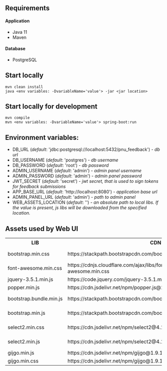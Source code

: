 ## Requirements

#### Application
- Java 11
- Maven

#### Database
- PostgreSQL

## Start locally
```
mvn clean install
java <env variables: -DvariableName='value'> -jar <jar location>
```
## Start locally for development
```
mvn compile
mvn <env variables: -DvariableName='value'> spring-boot:run
```

## Environment variables:

- DB_URL (_default_: 'jdbc:postgresql://localhost:5432/pnu_feedback') - _db url_
- DB_USERNAME (_default_: 'postgres') - _db username_
- DB_PASSWORD (_default_: 'root') - _db password_
- ADMIN_USERNAME (_default_: 'admin') - _admin panel username_
- ADMIN_PASSWORD (_default_: 'admin') - _admin panel password_
- JWT_SECRET (_default_: 'secret') - _jwt secret, that is used to sign tokens for feedback submissions_
- APP_BASE_URL (_default_: 'http://localhost:8080') - _application base url_
- ADMIN_PANEL_URL (_default_: 'admin') - _path to admin panel_
- WEB_ASSETS_LOCATION (_default_: '') - _an absolute path to local libs. If the value is present, js libs will be downloaded from the specified location._

## Assets used by Web UI
<table style="width:100%">
  <tr>
    <th>LIB</th>
    <th>CDN LIB</th>
    <th>SOURCE</th>
    <th>NOTES</th>
  </tr>
  <tr>
    <td>bootstrap.min.css</td>
    <td>https://stackpath.bootstrapcdn.com/bootstrap/4.4.1/css/bootstrap.min.css</td>
    <td>https://getbootstrap.com/docs/4.4/getting-started/download/</td>
    <td>Use only /bootstrap-4.4.1 2/dist/css/bootstrap.min.css</td>
  </tr>
  <tr>
    <td>font-awesome.min.css</td>
    <td>https://cdnjs.cloudflare.com/ajax/libs/font-awesome/4.7.0/css/font-awesome.min.css</td>
    <td>https://fontawesome.com/v4.7/get-started/</td>
    <td>Use only /fonts, /css folders</td>
  </tr>
  <tr>
    <td>jquery-3.5.1.min.js</td>
    <td>https://code.jquery.com/jquery-3.5.1.min.js</td>
    <td>https://code.jquery.com/jquery-3.5.1.min.js</td>
    <td>Download this file</td>
  </tr>
  <tr>
    <td>popper.min.js</td>
    <td>https://cdn.jsdelivr.net/npm/popper.js@1.16.0/dist/umd/popper.min.js</td>
    <td>https://cdn.jsdelivr.net/npm/popper.js@1.16.0/dist/umd/popper.min.js</td>
    <td>Download this file</td>
  </tr>
  <tr>
    <td>bootstrap.bundle.min.js</td>
    <td>https://stackpath.bootstrapcdn.com/bootstrap/4.4.1/js/bootstrap.bundle.min.js</td>
    <td>https://getbootstrap.com/docs/4.4/getting-started/download/</td>
    <td>Use /bootstrap-4.4.1 2/dist/js/bootstrap.bundle.min.js</td>
  </tr>
  <tr>
    <td>bootstrap.min.js</td>
    <td>https://stackpath.bootstrapcdn.com/bootstrap/4.4.1/js/bootstrap.min.js</td>
    <td>https://getbootstrap.com/docs/4.4/getting-started/download/</td>
    <td>Use /bootstrap-4.4.1 2/dist/js/bootstrap.min.js</td>
  </tr>
  <tr>
    <td>select2.min.css</td>
    <td>https://cdn.jsdelivr.net/npm/select2@4.1.0-beta.1/dist/css/select2.min.css</td>
    <td>https://cdn.jsdelivr.net/npm/select2@4.1.0-beta.1/dist/css/select2.min.css</td>
    <td>Download this file</td>
  </tr>
  <tr>
    <td>select2.min.js</td>
    <td>https://cdn.jsdelivr.net/npm/select2@4.1.0-beta.1/dist/js/select2.min.js</td>
    <td>https://cdn.jsdelivr.net/npm/select2@4.1.0-beta.1/dist/js/select2.min.js</td>
    <td>Download this file</td>
  </tr>
  <tr>
    <td>gijgo.min.js</td>
    <td>https://cdn.jsdelivr.net/npm/gijgo@1.9.13/js/gijgo.min.js</td>
    <td>https://gijgo.com/download</td>
    <td>Use only /fonts, /css folders</td>
  </tr>
  <tr>
    <td>gijgo.min.css</td>
    <td>https://cdn.jsdelivr.net/npm/gijgo@1.9.13/css/gijgo.min.css</td>
    <td>https://gijgo.com/download</td>
    <td>Use only /fonts, /css folders</td>
  </tr>
</table>
